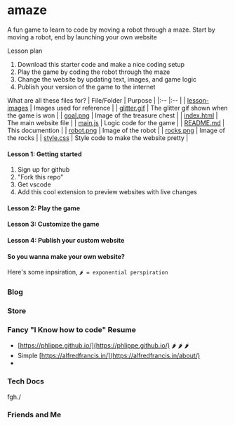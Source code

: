 # amaze
A fun game to learn to code by moving a robot through a maze. Start by moving a robot, end by launching your own website

Lesson plan
1. Download this starter code and make a nice coding setup
2. Play the game by coding the robot through the maze
3. Change the website by updating text, images, and game logic 
4. Publish your version of the game to the internet

What are all these files for? 
| File/Folder                    |  Purpose                                    |
|:--                             |:--                                          |
| [lesson-images](lesson-images) | Images used for reference                   | 
| [glitter.gif](glitter.gif)     | The glitter gif shown when the game is won  |
| [goal.png](goal.png)           | Image of the treasure chest                 |
| [index.html](index.html)       | The main website file                       |
| [main.js](main.js)             | Logic code for the game                     |
| [README.md](README.md)         | This documention                            |
| [robot.png](robot.png)         | Image of the robot                          |
| [rocks.png](rocks.png)         | Image of the rocks                          |
| [style.css](style.css)         | Style code to make the website pretty       |


#### Lesson 1: Getting started
1. Sign up for github
2. "Fork this repo"
3. Get vscode
4. Add this cool extension to preview websites with live changes

#### Lesson 2: Play the game

#### Lesson 3: Customize the game

#### Lesson 4: Publish your custom website

#### So you wanna make your own website?
Here's some inpsiration, `🌶️ = exponential perspiration`

### Blog

### Store

### Fancy "I Know how to code" Resume
- [https://phlippe.github.io/](https://phlippe.github.io/)  🌶️ 🌶️ 🌶️ 
- Simple [https://alfredfrancis.in/](https://alfredfrancis.in/about/)
- 

### Tech Docs
fgh./  
### Friends and Me
